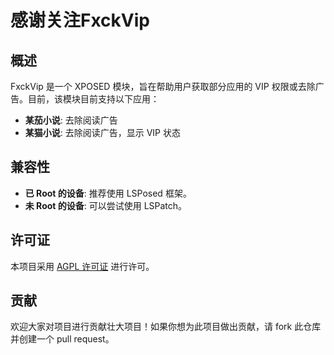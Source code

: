 # 感谢关注FxckVip

## 概述

FxckVip 是一个 XPOSED 模块，旨在帮助用户获取部分应用的 VIP 权限或去除广告。目前，该模块目前支持以下应用：

- **某茄小说**: 去除阅读广告
- **某猫小说**: 去除阅读广告，显示 VIP 状态

## 兼容性

- **已 Root 的设备**: 推荐使用 LSPosed 框架。
- **未 Root 的设备**: 可以尝试使用 LSPatch。

## 许可证

本项目采用 [AGPL 许可证](./LICENSE) 进行许可。

## 贡献

欢迎大家对项目进行贡献壮大项目！如果你想为此项目做出贡献，请 fork 此仓库并创建一个 pull request。
